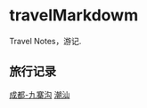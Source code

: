# travelMarkdowm
Travel Notes，游记.

## 旅行记录

[成都-九寨沟](https://github.com/FreezzzFrank/travelMarkdowm/blob/master/2020%E5%9B%BD%E5%BA%86-%E4%B9%9D%E5%AF%A8%E6%B2%9F.md)
[潮汕](https://github.com/FreezzzFrank/travelMarkdowm/blob/master/2020%E5%9B%BD%E5%BA%86-%E4%B9%9D%E5%AF%A8%E6%B2%9F.md)
